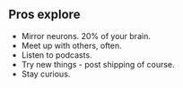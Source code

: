 ## Pros explore

- Mirror neurons. 20% of your brain.
- Meet up with others, often.
- Listen to podcasts.
- Try new things - post shipping of course.
- Stay curious.
